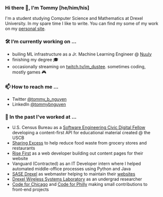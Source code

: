 ### Hi there 👋, I'm Tommy [he/him/his]
I'm a student studying Computer Science and Mathematics at Drexel University. In my spare time I like to write. You can find my some of my work on my [personal site](https://tommynguyen.dev/).

### 🛠 I’m currently working on ...

- builing ML infrastructure as a Jr. Machine Learning Engineer @ [Nuuly](https://www.nuuly.com/)
- finishing my degree 🎓
- occasionally streaming on [twitch.tv/im_dustee](https://www.twitch.tv/im_dustee). sometimes coding, mostly games 🎮


### 📫 How to reach me ...
- Twitter [@tommy_b_nguyen](https://twitter.com/tommy_b_nguyen)
- LinkedIn [@tommybnguyen](https://www.linkedin.com/in/tommybnguyen/)

### 📜 In the past I've worked at ...
- U.S. Census Bureau as a [Software Engineering Civic Digital Fellow](https://www.codingitforward.com/civic-digital-fellowship/) developing a content-first API for educational material created @ the USCB
- [Sharing Excess](https://sharingexcess.web.app/) to help reduce food waste from grocery stores and restaurants
- [Rise First](https://risefirst.org/) as a web developer building out content pages for their website
- Vanguard (Contracted) as an IT Developer intern where I helped automated middle-office processes using Python and Java
- [SASE Drexel](https://sase-drexel.weebly.com/) as webmaster helping to maintain their [websites](https://sase-drexel.github.io/mentorship-profiles/)
- [Drexel Wireless Systems Laboratory](https://research.coe.drexel.edu/ece/dwsl/) as an undergrad researcher
- [Code for Chicago](https://codeforchicago.org/) and [Code for Philly](https://codeforchicago.org/) making small contributions to front-end projects

<!--
**tnguyen21/tnguyen21** is a ✨ _special_ ✨ repository because its `README.md` (this file) appears on your GitHub profile.

Here are some ideas to get you started:

- 🔭 I’m currently working on ...
- 🌱 I’m currently learning ...
- 👯 I’m looking to collaborate on ...
- 💬 Ask me about ...
- 📫 How to reach me: ...
- 😄 Pronouns: ...
- ⚡ Fun fact: ...
- 🤚 I’m looking for help with ...
-->


